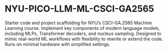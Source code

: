 # NYU-PICO-LLM-ML-CSCI-GA2565
Starter code and project scaffolding for NYU’s CSCI-GA.2565 Machine Learning course. Implement key components of modern language models, including MLPs, Transformer decoders, and nucleus sampling. Designed to mimic real-world ML workflows with flexibility to rewrite or extend the code. Runs on minimal hardware with simplified settings.
